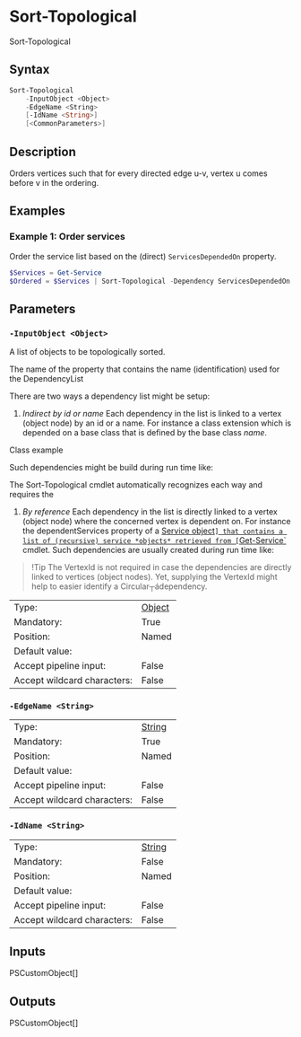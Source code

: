 <!-- MarkdownLint-disable MD033 -->
# Sort-Topological

Sort-Topological

## Syntax

```PowerShell
Sort-Topological
    -InputObject <Object>
    -EdgeName <String>
    [-IdName <String>]
    [<CommonParameters>]
```

## Description

Orders vertices such that for every directed edge u-v, vertex u comes before v in the ordering.

## Examples

### Example 1: Order services


Order the service list based on the (direct) `ServicesDependedOn` property.

```PowerShell
$Services = Get-Service
$Ordered = $Services | Sort-Topological -Dependency ServicesDependedOn
```

## Parameters

### <a id="-inputobject">**`-InputObject <Object>`**</a>

A list of objects to be topologically sorted.

The name of the property that contains the name (identification) used for the DependencyList

There are two ways a dependency list might be setup:

1. *Indirect by id or name*
Each dependency in the list is linked to a vertex (object node) by an id or a name. For instance a class extension which is depended on a base class that is defined by the base class *name*.

Class example

Such dependencies might be build during run time like:

The Sort-Topological cmdlet automatically recognizes each way and requires the

1. *By reference*
Each dependency in the list is directly linked to a vertex (object node) where the concerned vertex is dependent on. For instance the dependentServices property of a [Service object`] that contains a list of (recursive) service *objects* retrieved from [`Get-Service`](https://go.microsoft.com/fwlink/?LinkID=2096496) cmdlet.
Such dependencies are usually created during run time like:

> !Tip
> The VertexId is not required in case the dependencies are directly linked to vertices (object nodes). Yet, supplying the VertexId might help to easier identify a Circular┬ádependency.

<table>
<tr><td>Type:</td><td><a href="https://docs.microsoft.com/en-us/dotnet/api/System.Object">Object</a></td></tr>
<tr><td>Mandatory:</td><td>True</td></tr>
<tr><td>Position:</td><td>Named</td></tr>
<tr><td>Default value:</td><td></td></tr>
<tr><td>Accept pipeline input:</td><td>False</td></tr>
<tr><td>Accept wildcard characters:</td><td>False</td></tr>
</table>

### <a id="-edgename">**`-EdgeName <String>`**</a>

<table>
<tr><td>Type:</td><td><a href="https://docs.microsoft.com/en-us/dotnet/api/System.String">String</a></td></tr>
<tr><td>Mandatory:</td><td>True</td></tr>
<tr><td>Position:</td><td>Named</td></tr>
<tr><td>Default value:</td><td></td></tr>
<tr><td>Accept pipeline input:</td><td>False</td></tr>
<tr><td>Accept wildcard characters:</td><td>False</td></tr>
</table>

### <a id="-idname">**`-IdName <String>`**</a>

<table>
<tr><td>Type:</td><td><a href="https://docs.microsoft.com/en-us/dotnet/api/System.String">String</a></td></tr>
<tr><td>Mandatory:</td><td>False</td></tr>
<tr><td>Position:</td><td>Named</td></tr>
<tr><td>Default value:</td><td></td></tr>
<tr><td>Accept pipeline input:</td><td>False</td></tr>
<tr><td>Accept wildcard characters:</td><td>False</td></tr>
</table>

## Inputs

PSCustomObject[]

## Outputs

PSCustomObject[]

[comment]: <> (Created with Get-MarkdownHelp: Install-Script -Name Get-MarkdownHelp)

